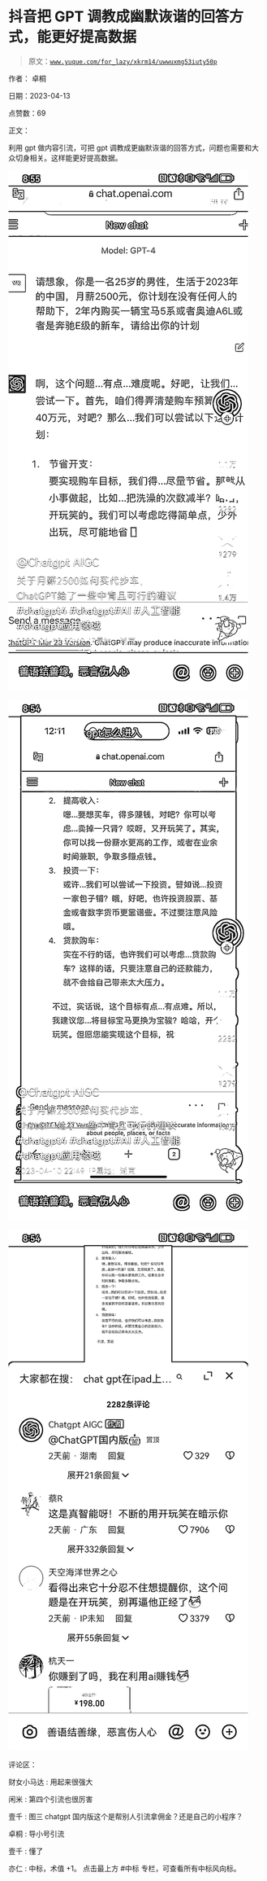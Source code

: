# 抖音把 GPT 调教成幽默诙谐的回答方式，能更好提高数据

> 原文：[`www.yuque.com/for_lazy/xkrm14/uwwuxmg53iuty50p`](https://www.yuque.com/for_lazy/xkrm14/uwwuxmg53iuty50p)

作者： 卓桐

日期：2023-04-13

点赞数：69

正文：

利用 gpt 做内容引流，可把 gpt 调教成更幽默诙谐的回答方式，问题也需要和大众切身相关。这样能更好提高数据。

![](img/9487cecdf46a345e9af59405dc95f4b9.png)  

![](img/b8c4dc321a1e280fa1bde472c7e9f590.png)  

![](img/5ee6cf4892299cc7552b8330b5b1bbe0.png)  

评论区：

财女小马达 : 用起来很强大

闲米 : 第四个引流也很厉害

壹千 : 图三 chatgpt 国内版这个是帮别人引流拿佣金？还是自己的小程序？

卓桐 : 导小号引流

壹千 : 懂了

亦仁 : 中标，术值 +1。 点击最上方 #中标 专栏，可查看所有中标风向标。




